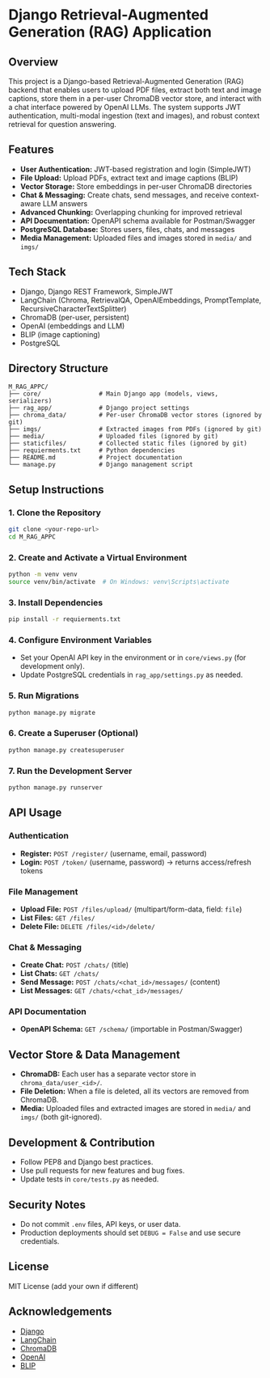 # Django Retrieval-Augmented Generation (RAG) Application

## Overview
This project is a Django-based Retrieval-Augmented Generation (RAG) backend that enables users to upload PDF files, extract both text and image captions, store them in a per-user ChromaDB vector store, and interact with a chat interface powered by OpenAI LLMs. The system supports JWT authentication, multi-modal ingestion (text and images), and robust context retrieval for question answering.

## Features
- **User Authentication:** JWT-based registration and login (SimpleJWT)
- **File Upload:** Upload PDFs, extract text and image captions (BLIP)
- **Vector Storage:** Store embeddings in per-user ChromaDB directories
- **Chat & Messaging:** Create chats, send messages, and receive context-aware LLM answers
- **Advanced Chunking:** Overlapping chunking for improved retrieval
- **API Documentation:** OpenAPI schema available for Postman/Swagger
- **PostgreSQL Database:** Stores users, files, chats, and messages
- **Media Management:** Uploaded files and images stored in `media/` and `imgs/`

## Tech Stack
- Django, Django REST Framework, SimpleJWT
- LangChain (Chroma, RetrievalQA, OpenAIEmbeddings, PromptTemplate, RecursiveCharacterTextSplitter)
- ChromaDB (per-user, persistent)
- OpenAI (embeddings and LLM)
- BLIP (image captioning)
- PostgreSQL

## Directory Structure
```
M_RAG_APPC/
├── core/                # Main Django app (models, views, serializers)
├── rag_app/             # Django project settings
├── chroma_data/         # Per-user ChromaDB vector stores (ignored by git)
├── imgs/                # Extracted images from PDFs (ignored by git)
├── media/               # Uploaded files (ignored by git)
├── staticfiles/         # Collected static files (ignored by git)
├── requierments.txt     # Python dependencies
├── README.md            # Project documentation
└── manage.py            # Django management script
```

## Setup Instructions

### 1. Clone the Repository
```bash
git clone <your-repo-url>
cd M_RAG_APPC
```

### 2. Create and Activate a Virtual Environment
```bash
python -m venv venv
source venv/bin/activate  # On Windows: venv\Scripts\activate
```

### 3. Install Dependencies
```bash
pip install -r requierments.txt
```

### 4. Configure Environment Variables
- Set your OpenAI API key in the environment or in `core/views.py` (for development only).
- Update PostgreSQL credentials in `rag_app/settings.py` as needed.

### 5. Run Migrations
```bash
python manage.py migrate
```

### 6. Create a Superuser (Optional)
```bash
python manage.py createsuperuser
```

### 7. Run the Development Server
```bash
python manage.py runserver
```

## API Usage

### Authentication
- **Register:** `POST /register/` (username, email, password)
- **Login:** `POST /token/` (username, password) → returns access/refresh tokens

### File Management
- **Upload File:** `POST /files/upload/` (multipart/form-data, field: `file`)
- **List Files:** `GET /files/`
- **Delete File:** `DELETE /files/<id>/delete/`

### Chat & Messaging
- **Create Chat:** `POST /chats/` (title)
- **List Chats:** `GET /chats/`
- **Send Message:** `POST /chats/<chat_id>/messages/` (content)
- **List Messages:** `GET /chats/<chat_id>/messages/`

### API Documentation
- **OpenAPI Schema:** `GET /schema/` (importable in Postman/Swagger)

## Vector Store & Data Management
- **ChromaDB:** Each user has a separate vector store in `chroma_data/user_<id>/`.
- **File Deletion:** When a file is deleted, all its vectors are removed from ChromaDB.
- **Media:** Uploaded files and extracted images are stored in `media/` and `imgs/` (both git-ignored).

## Development & Contribution
- Follow PEP8 and Django best practices.
- Use pull requests for new features and bug fixes.
- Update tests in `core/tests.py` as needed.

## Security Notes
- Do not commit `.env` files, API keys, or user data.
- Production deployments should set `DEBUG = False` and use secure credentials.

## License
MIT License (add your own if different)

## Acknowledgements
- [Django](https://www.djangoproject.com/)
- [LangChain](https://python.langchain.com/)
- [ChromaDB](https://www.trychroma.com/)
- [OpenAI](https://platform.openai.com/)
- [BLIP](https://huggingface.co/Salesforce/blip-image-captioning-base) 